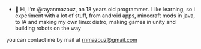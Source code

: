 - 👋 Hi, I’m @rayanmazouz, an 18 years old programmer. I like learning, so i experiment with a lot of stuff, from android apps, minecraft mods in java,
to IA and making my own linux distro, making games in unity and building robots on the way

you can contact me by mail at rnmazouz@gmail.com
